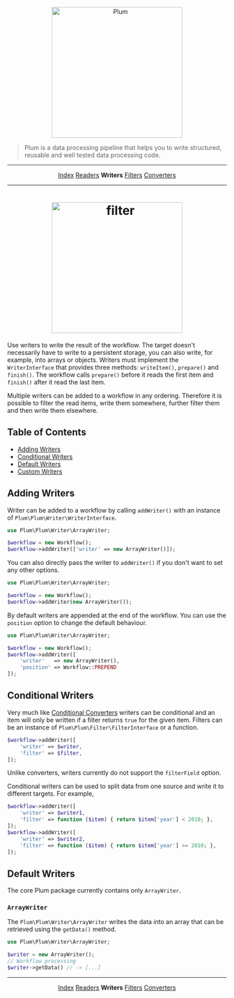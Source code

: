 <p align="center">
    <img src="http://cdn.florian.ec/plum-logo.svg" alt="Plum" width="300">
</p>

> Plum is a data processing pipeline that helps you to write structured, reusable and well tested data processing code.

---

<p align="center">
    <a href="index.md">Index</a>
    <a href="readers.md">Readers</a>
    <strong>Writers</strong>
    <a href="filters.md">Filters</a>
    <a href="converters.md">Converters</a>
</p>

---

<h1 align="center">
    <img src="http://cdn.florian.ec/plum-write.svg" alt="filter" width="300">
</h1>

Use writers to write the result of the workflow. The target doesn't necessarily have to write to a persistent storage,
you can also write, for example, into arrays or objects. Writers must implement the `WriterInterface` that provides
three methods: `writeItem()`, `prepare()` and `finish()`. The workflow calls `prepare()` before it reads the first item
and `finish()` after it read the last item.

Multiple writers can be added to a workflow in any ordering. Therefore it is possible to filter the read items, write
them somewhere, further filter them and then write them elsewhere.


Table of Contents
-----------------

- [Adding Writers](#adding-writers)
- [Conditional Writers](#conditional-writers)
- [Default Writers](#default-writers)
- [Custom Writers](#custom-writers)


Adding Writers
--------------

Writer can be added to a workflow by calling `addWriter()` with an instance of `Plum\Plum\Writer\WriterInterface`.

```php
use Plum\Plum\Writer\ArrayWriter;

$workflow = new Workflow();
$workflow->addWriter(['writer' => new ArrayWriter()]);
```

You can also directly pass the writer to `addWriter()` if you don't want to set any other options.

```php
use Plum\Plum\Writer\ArrayWriter;

$workflow = new Workflow();
$workflow->addWriter(new ArrayWriter());
```

By default writers are appended at the end of the workflow. You can use the `position` option to change the default
behaviour.

```php
use Plum\Plum\Writer\ArrayWriter;

$workflow = new Workflow();
$workflow->addWriter([
    'writer'   => new ArrayWriter(),
    'position' => Workflow::PREPEND
]);
```


Conditional Writers
-------------------

Very much like [Conditional Converters](converters.md#conditional-converters) writers can be conditional and an item
will only be written if a filter returns `true` for the given item. Filters can be an instance of 
`Plum\Plum\Filter\FilterInterface` or a function.

```php
$workflow->addWriter([
    'writer' => $writer,
    'filter' => $filter,
]);
```

Unlike converters, writers currently do not support the `filterField` option.

Conditional writers can be used to split data from one source and write it to different targets. For example,

```php
$workflow->addWriter([
    'writer' => $writer1,
    'filter' => function ($item) { return $item['year'] < 2010; },
]);
$workflow->addWriter([
    'writer' => $writer2,
    'filter' => function ($item) { return $item['year'] >= 2010; },
]);
```


Default Writers
---------------

The core Plum package currently contains only `ArrayWriter`.

### `ArrayWriter`

The `Plum\Plum\Writer\ArrayWriter` writes the data into an array that can be retrieved using the `getData()` method.

```php
use Plum\Plum\Writer\ArrayWriter;

$writer = new ArrayWriter();
// Workflow processing
$writer->getData() // -> [...]
```


---

<p align="center">
    <a href="index.md">Index</a>
    <a href="readers.md">Readers</a>
    <strong>Writers</strong>
    <a href="filters.md">Filters</a>
    <a href="converters.md">Converters</a>
</p>
